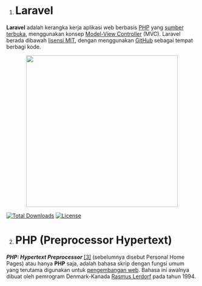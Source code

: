 1. # Laravel
**Laravel** adalah kerangka kerja aplikasi web berbasis [PHP]() yang [sumber terbuka](), menggunakan konsep [Model-View Controller]() (MVC). Laravel berada dibawah [lisensi MIT](), dengan menggunakan [GitHub]() sebagai tempat berbagi kode.


<p align="center"><a href="https://laravel.com" target="_blank"><img src="https://raw.githubusercontent.com/laravel/art/master/logo-lockup/5%20SVG/2%20CMYK/1%20Full%20Color/laravel-logolockup-cmyk-red.svg" width="400"></a></p>

<p align="center">

<a href="https://packagist.org/packages/laravel/framework"><img src="https://img.shields.io/packagist/dt/laravel/framework" alt="Total Downloads"></a>
<a href="https://packagist.org/packages/laravel/framework"><img src="https://img.shields.io/packagist/l/laravel/framework" alt="License"></a>
</p>

2. # PHP (Preprocessor Hypertext)
***PHP: Hypertext Preprocessor*** [[3]]() (sebelumnya disebut Personal Home Pages) atau hanya __PHP__ saja, adalah bahasa skrip dengan fungsi umum yang terutama digunakan untuk [pengembangan web](). Bahasa ini awalnya dibuat oleh pemrogram Denmark-Kanada [Rasmus Lerdorf]() pada tahun 1994.

